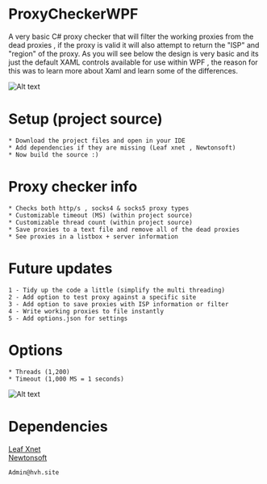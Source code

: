 # ProxyCheckerWPF
A very basic C# proxy checker that will filter the working proxies from the dead proxies , if the proxy is valid it will also attempt to return the "ISP" and "region" of the proxy. As you will see below the design is very basic and its just the default XAML controls available for use within WPF , the reason for this was to learn more about Xaml and learn some of the differences.

![Alt text](https://i.imgur.com/92lhbP0.png "GUI")



# Setup (project source)
```
* Download the project files and open in your IDE
* Add dependencies if they are missing (Leaf xnet , Newtonsoft)
* Now build the source :)
```

# Proxy checker info
```
* Checks both http/s , socks4 & socks5 proxy types
* Customizable timeout (MS) (within project source)
* Customizable thread count (within project source)
* Save proxies to a text file and remove all of the dead proxies
* See proxies in a listbox + server information
```

# Future updates
```
1 - Tidy up the code a little (simplify the multi threading)
2 - Add option to test proxy against a specific site
3 - Add option to save proxies with ISP information or filter
4 - Write working proxies to file instantly 
5 - Add options.json for settings
```

# Options
```
* Threads (1,200)
* Timeout (1,000 MS = 1 seconds)
```

![Alt text](https://i.imgur.com/9UUTaC2.png "Settings")

# Dependencies
[Leaf Xnet](https://github.com/csharp-leaf/Leaf.xNet) \
[Newtonsoft](https://www.newtonsoft.com/)

```
Admin@hvh.site
```

